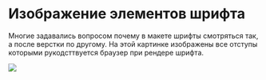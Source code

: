 # Изображение элементов шрифта

Многие задавались вопросом почему в макете шрифты смотряться так, а после верстки по другому. На этой картинке изображены все отступы которыми рукодсттвуется браузер при рендере шрифта.

![](ююimage/pVZ5HNGzM4M.jpg)